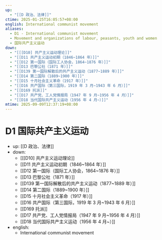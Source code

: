 ```yaml
---
up:
  - "[[D 政治、法律]]"
ctime: 2025-01-25T16:05:57+08:00
english: International communist movement
aliases:
  - D1 - International communist movement
  - Movement and organizations of labour, peasants, youth and women
  - 国际共产主义运动
down:
  - "[[[D10] 共产主义运动理论]]"
  - "[[D11 共产主义运动初期（1846~1864 年）]]"
  - "[[D12 第一国际（国际工人协会，1864~1876 年）]]"
  - "[[D13 巴黎公社（1871 年）]]"
  - "[[D139 第一国际解散后的共产主义运动（1877~1889 年）]]"
  - "[[D14 第二国际（1889~1900 年）]]"
  - "[[D15 十月社会主义革命（1917 年）]]"
  - "[[D16 共产国际（第三国际，1919 年 3 月~1943 年 6 月）]]"
  - "[[D169 托派]]"
  - "[[D17 共产党、工人党情报局（1947 年 9 月~1956 年 4 月）]]"
  - "[[D18 当代国际共产主义运动（1956 年 4 月~）]]"
mtime: 2025-09-09T12:37:19+08:00
---
```


# D1 国际共产主义运动

- up: [[D 政治、法律]]
- down:
	- [[[D10] 共产主义运动理论]]
	- [[D11 共产主义运动初期（1846~1864 年）]]
	- [[D12 第一国际（国际工人协会，1864~1876 年）]]
	- [[D13 巴黎公社（1871 年）]]
	- [[D139 第一国际解散后的共产主义运动（1877~1889 年）]]
	- [[D14 第二国际（1889~1900 年）]]
	- [[D15 十月社会主义革命（1917 年）]]
	- [[D16 共产国际（第三国际，1919 年 3 月~1943 年 6 月）]]
	- [[D169 托派]]
	- [[D17 共产党、工人党情报局（1947 年 9 月~1956 年 4 月）]]
	- [[D18 当代国际共产主义运动（1956 年 4 月~）]]
- english:
	- International communist movement
